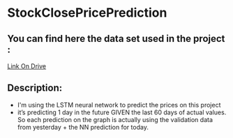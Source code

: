 # StockClosePricePrediction
## You can find here the data set used in the project : 
[Link On Drive](https://drive.google.com/drive/folders/1zm4iB0nfSesMt9D1GffAqo71qH3jgPzx?usp=sharing)
## Description:
- I'm using the LSTM neural network to predict the prices on this project
- it’s predicting 1 day in the future GIVEN the last 60 days of actual values.  So each prediction on the graph is actually using the validation data from yesterday + the NN prediction for today.


